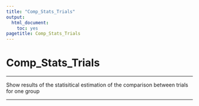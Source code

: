 ```yaml
---
title: "Comp_Stats_Trials"
output:
  html_document:
    toc: yes
pagetitle: Comp_Stats_Trials
---
```



# Comp_Stats_Trials
--------------------------------------

Show results of the statisitical estimation of the comparison between trials for one group

******************************



